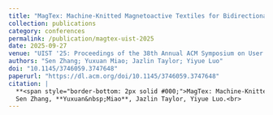 ```yaml
---
title: "MagTex: Machine-Knitted Magnetoactive Textiles for Bidirectional Human-Machine Interface"
collection: publications
category: conferences
permalink: /publication/magtex-uist-2025
date: 2025-09-27
venue: "UIST '25: Proceedings of the 38th Annual ACM Symposium on User Interface Software and Technology"
authors: "Sen Zhang; Yuxuan Miao; Jazlin Taylor; Yiyue Luo"
doi: "10.1145/3746059.3747648"
paperurl: "https://dl.acm.org/doi/10.1145/3746059.3747648"
citation: |
  **<span style="border-bottom: 2px solid #000;">MagTex: Machine-Knitted Magnetoactive Textiles for Bidirectional Human-Machine Interface</span>.** UIST2025 (HONORABLE MENTION) <br>
  Sen Zhang, **Yuxuan&nbsp;Miao**, Jazlin Taylor, Yiyue Luo.<br>
---
```

